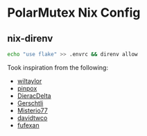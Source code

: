 # PolarMutex Nix Config

## nix-direnv

```bash
echo "use flake" >> .envrc && direnv allow
```

Took inspiration from the following:

- [wiltaylor](https://github.com/wiltaylor/dotfiles)
- [pinpox](https://github.com/pinpox/nixos)
- [DieracDelta](https://github.com/DieracDelta/flakes)
- [Gerschtli](https://github.com/Gerschtli/nix-config)
- [Misterio77](https://github.com/Misterio77/nix-config)
- [davidtwco](https://github.com/davidtwco/veritas)
- [fufexan](https://github.com/fufexan/dotfiles)
